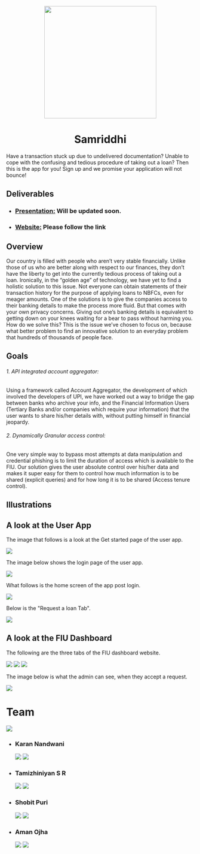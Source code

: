 <p align="center">
  <img width="300"  src="images/sflogo.png">
  <h1 align= "center">Samriddhi</h1>
</p>
Have a transaction stuck up due to undelivered documentation? Unable to cope with the confusing and tedious procedure of taking out a loan? Then this is the app for you! Sign up and we promise your application will not bounce!

## Deliverables

* ### [Presentation:]() Will be updated soon.
* ### [Website:](https://stonks-b00mgpmji.vercel.app/) Please follow the link


## Overview  


Our country is filled with people who aren’t very stable financially. Unlike those of us who are better along with respect to our finances, they don’t have the liberty to get into the currently tedious process of taking out a loan. Ironically, in the “golden age” of technology, we have yet to find a holistic solution to this issue. Not everyone can obtain statements of their transaction history for the purpose of applying loans to NBFCs, even for meager amounts. One of the solutions is to give the companies access to their banking details to make the process more fluid. But that comes with your own privacy concerns. Giving out one’s banking details is equivalent to getting down on your knees waiting for a bear to pass without harming you. How do we solve this? This is the issue we’ve chosen  to focus on, because what better problem to find an innovative solution to an everyday problem that hundreds of thousands of people face.


## Goals
<h6> 1. API integrated account aggregator: </h6>
Using a framework called Account Aggregator, the development of which involved the developers of UPI, we  have worked out a way to bridge the gap between banks who archive your info, and the Financial Information Users (Tertiary Banks and/or companies which require your information) that the user wants to share his/her details with, without putting himself in financial jeopardy. 

<h6> 2. Dynamically Granular access control: </h6>
One very simple way to bypass most attempts at data manipulation and credential phishing is to limit the duration of access which is available to the FIU. Our solution gives the user absolute control over his/her data and makes it super easy for them to control how much information is to be shared (explicit queries) and for how long it is to be shared (Access tenure control).

## Illustrations


## A look at the User App

The image that follows is a look at the Get started page of the user app.

<img src="images/getstarted.png">

The image below shows the login page of the user app.

<img src="images/login.png">

What follows is the home screen of the app post login.

<img src="images/home.png">

Below is the "Request a loan Tab".

<img src="images/requests.png">



## A look at the FIU Dashboard

The following are the three tabs of the FIU dashboard website.
 
 <img src="images/whome.png">
 
 <img src="images/wreq.png">
 
 <img src="images/wreqdetails.png">
 
 The image below is what the admin can see, when they accept a request.
 
 <img src="images/wreqconfirmed.png">
 

# Team
<img src="images/Team.PNG">

 * ### Karan Nandwani 
   [<img src="images/linkedin.png">](https://www.linkedin.com/in/karan-nandwani-16aa66176/)     [<img src="images/github.png">](https://github.com/karannandwani)
 * ### Tamizhiniyan S R
   [<img src="images/linkedin.png">](https://www.linkedin.com/in/tamizhiniyansr/)     [<img src="images/github.png">](https://github.com/tamizhis5n)
 * ### Shobit Puri 
   [<img src="images/linkedin.png">](https://www.linkedin.com/in/shobit-puri-3b30bb18b/)     [<img src="images/github.png">](https://github.com/ScarletSpidey)
* ### Aman Ojha
   [<img src="images/linkedin.png">](https://www.linkedin.com/in/aman-ojha-2a0767191/)     [<img src="images/github.png">](https://github.com/Aman-Ojha)
